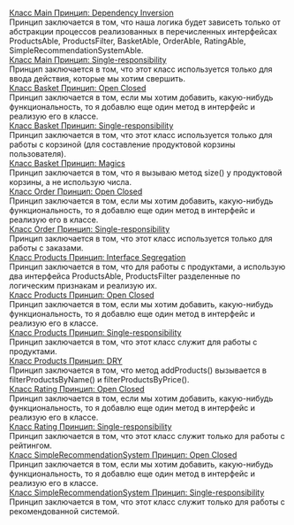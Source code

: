 [Класс Main Принцип: Dependency Inversion](https://github.com/alwayshappyPyrik/SolidPractice/blob/37229e32fa20d457bbf877d89416d306ebcab0d9/src/main/java/org/example/Main.java#L11C8-L16C96) <br />
Принцип заключается в том, что наша логика будет зависеть только от абстракции процессов реализованных в перечисленных интерфейсаx ProductsAble, ProductsFilter, BasketAble, OrderAble, RatingAble, SimpleRecommendationSystemAble. <br />
[Класс Main Принцип: Single-responsibility](https://github.com/alwayshappyPyrik/SolidPractice/blob/37229e32fa20d457bbf877d89416d306ebcab0d9/src/main/java/org/example/Main.java#L18C8-L62C2) <br />
Принцип заключается в том, что этот класс используется только для ввода действия, которые мы хотим свершить. <br />
[Класс Basket Принцип: Open Closed](https://github.com/alwayshappyPyrik/SolidPractice/blob/37229e32fa20d457bbf877d89416d306ebcab0d9/src/main/java/org/example/Basket.java#L10) <br />
Принцип заключается в том, если мы хотим добавить, какую-нибудь функциональность, то я добавлю еще один метод в интерфейс и реализую его в классе. <br />
[Класс Basket Принцип: Single-responsibility](https://github.com/alwayshappyPyrik/SolidPractice/blob/37229e32fa20d457bbf877d89416d306ebcab0d9/src/main/java/org/example/Basket.java#L15C5-L58C6) <br />
Принцип заключается в том, что этот класс используется только для работы с корзиной (для составление продуктовой корзины пользователя). <br />
[Класс Basket Принцип: Magics](https://github.com/alwayshappyPyrik/SolidPractice/blob/37229e32fa20d457bbf877d89416d306ebcab0d9/src/main/java/org/example/Basket.java#L45) <br />
Принцип заключается в том, что я вызываю метод size() у продуктовой корзины, а не использую числа. <br />
[Класс Order Принцип: Open Closed](https://github.com/alwayshappyPyrik/SolidPractice/blob/37229e32fa20d457bbf877d89416d306ebcab0d9/src/main/java/org/example/Order.java#L9) <br />
Принцип заключается в том, если мы хотим добавить, какую-нибудь функциональность, то я добавлю еще один метод в интерфейс и реализую его в классе. <br />
[Класс Order Принцип: Single-responsibility](https://github.com/alwayshappyPyrik/SolidPractice/blob/37229e32fa20d457bbf877d89416d306ebcab0d9/src/main/java/org/example/Order.java#L14C5-L35C6) <br />
Принцип заключается в том, что этот класс используется только для работы с заказами. <br />
[Класс Products Принцип: Interface Segregation](https://github.com/alwayshappyPyrik/SolidPractice/blob/37229e32fa20d457bbf877d89416d306ebcab0d9/src/main/java/org/example/Products.java#L10) <br />
Принцип заключается в том, что для работы с продуктами, а использую два интерфейса ProductsAble, ProductsFilter разделенные по логическим признакам и реализую их. <br />
[Класс Products Принцип: Open Closed](https://github.com/alwayshappyPyrik/SolidPractice/blob/37229e32fa20d457bbf877d89416d306ebcab0d9/src/main/java/org/example/Products.java#L10) <br />
Принцип заключается в том, если мы хотим добавить, какую-нибудь функциональность, то я добавлю еще один метод в интерфейс и реализую его в классе. <br />
[Класс Products Принцип: Single-responsibility](https://github.com/alwayshappyPyrik/SolidPractice/blob/37229e32fa20d457bbf877d89416d306ebcab0d9/src/main/java/org/example/Products.java#L15C4-L45C6) <br />
Принцип заключается в том, что этот класс служит для работы с продуктами. <br />
[Класс Products Принцип: DRY](https://github.com/alwayshappyPyrik/SolidPractice/blob/37229e32fa20d457bbf877d89416d306ebcab0d9/src/main/java/org/example/Products.java#L16C4-L22C6) <br />
Принцип заключается в том, что метод addProducts() вызывается в filterProductsByName() и filterProductsByPrice(). <br />
[Класс Rating Принцип: Open Closed](https://github.com/alwayshappyPyrik/SolidPractice/blob/37229e32fa20d457bbf877d89416d306ebcab0d9/src/main/java/org/example/Rating.java#L10) <br />
Принцип заключается в том, если мы хотим добавить, какую-нибудь функциональность, то я добавлю еще один метод в интерфейс и реализую его в классе. <br />
[Класс Rating Принцип: Single-responsibility](https://github.com/alwayshappyPyrik/SolidPractice/blob/37229e32fa20d457bbf877d89416d306ebcab0d9/src/main/java/org/example/Rating.java#L15C4-L45C6) <br />
Принцип заключается в том, что этот класс служит только для работы с рейтингом. <br />
[Класс SimpleRecommendationSystem Принцип: Open Closed](https://github.com/alwayshappyPyrik/SolidPractice/blob/37229e32fa20d457bbf877d89416d306ebcab0d9/src/main/java/org/example/SimpleRecommendationSystem.java#L8) <br />
Принцип заключается в том, если мы хотим добавить, какую-нибудь функциональность, то я добавлю еще один метод в интерфейс и реализую его в классе. <br />
[Класс SimpleRecommendationSystem Принцип: Single-responsibility](https://github.com/alwayshappyPyrik/SolidPractice/blob/37229e32fa20d457bbf877d89416d306ebcab0d9/src/main/java/org/example/SimpleRecommendationSystem.java#L10C4-L23C6) <br />
Принцип заключается в том, что этот класс служит только для работы с рекомендованной системой. <br />